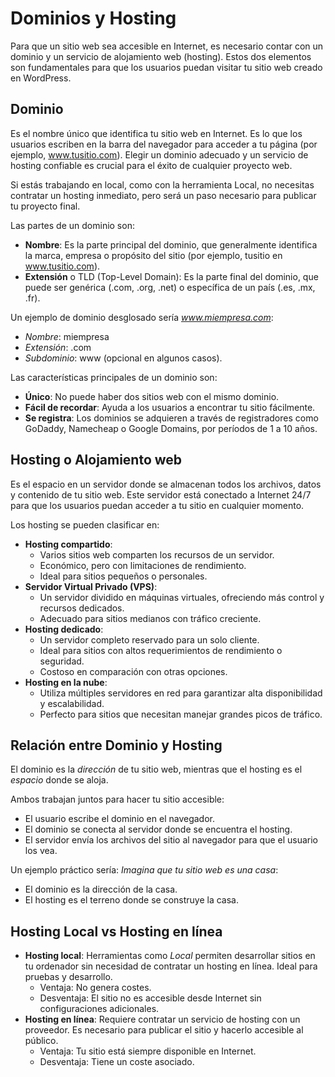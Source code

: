 # Dominios y Hosting  

Para que un sitio web sea accesible en Internet, es necesario contar con un dominio y un servicio de alojamiento web (hosting). Estos dos elementos son fundamentales para que los usuarios puedan visitar tu sitio web creado en WordPress.  

## Dominio  

Es el nombre único que identifica tu sitio web en Internet. Es lo que los usuarios escriben en la barra del navegador para acceder a tu página (por ejemplo, www.tusitio.com). Elegir un dominio adecuado y un servicio de hosting confiable es crucial para el éxito de cualquier proyecto web.  

Si estás trabajando en local, como con la herramienta Local, no necesitas contratar un hosting inmediato, pero será un paso necesario para publicar tu proyecto final.  

Las partes de un dominio son:  

- **Nombre**: Es la parte principal del dominio, que generalmente identifica la marca, empresa o propósito del sitio (por ejemplo, tusitio en www.tusitio.com).  
- **Extensión** o TLD (Top-Level Domain): Es la parte final del dominio, que puede ser genérica (.com, .org, .net) o específica de un país (.es, .mx, .fr).  

Un ejemplo de dominio desglosado sería *www.miempresa.com*:  

- *Nombre*: miempresa  
- *Extensión*: .com  
- *Subdominio*: www (opcional en algunos casos).  

Las características principales de un dominio son:  

- **Único**: No puede haber dos sitios web con el mismo dominio.  
- **Fácil de recordar**: Ayuda a los usuarios a encontrar tu sitio fácilmente.  
- **Se registra**: Los dominios se adquieren a través de registradores como GoDaddy, Namecheap o Google Domains, por períodos de 1 a 10 años.  

## Hosting o Alojamiento web  

Es el espacio en un servidor donde se almacenan todos los archivos, datos y contenido de tu sitio web. Este servidor está conectado a Internet 24/7 para que los usuarios puedan acceder a tu sitio en cualquier momento.  

Los hosting se pueden clasificar en:  

- **Hosting compartido**:  
    - Varios sitios web comparten los recursos de un servidor.  
    - Económico, pero con limitaciones de rendimiento.  
    - Ideal para sitios pequeños o personales.  
- **Servidor Virtual Privado (VPS)**:  
    - Un servidor dividido en máquinas virtuales, ofreciendo más control y recursos dedicados.  
    - Adecuado para sitios medianos con tráfico creciente.  
- **Hosting dedicado**:  
    - Un servidor completo reservado para un solo cliente.  
    - Ideal para sitios con altos requerimientos de rendimiento o seguridad.  
    - Costoso en comparación con otras opciones.  
- **Hosting en la nube**:  
    - Utiliza múltiples servidores en red para garantizar alta disponibilidad y escalabilidad.  
    - Perfecto para sitios que necesitan manejar grandes picos de tráfico.  

## Relación entre Dominio y Hosting  

El dominio es la *dirección* de tu sitio web, mientras que el hosting es el *espacio* donde se aloja.  

Ambos trabajan juntos para hacer tu sitio accesible:  

- El usuario escribe el dominio en el navegador.  
- El dominio se conecta al servidor donde se encuentra el hosting.  
- El servidor envía los archivos del sitio al navegador para que el usuario los vea.  

Un ejemplo práctico sería: *Imagina que tu sitio web es una casa*:  

- El dominio es la dirección de la casa.  
- El hosting es el terreno donde se construye la casa.  

## Hosting Local vs Hosting en línea  

- **Hosting local**: Herramientas como *Local* permiten desarrollar sitios en tu ordenador sin necesidad de contratar un hosting en línea. Ideal para pruebas y desarrollo.  
    - Ventaja: No genera costes.  
    - Desventaja: El sitio no es accesible desde Internet sin configuraciones adicionales.  
- **Hosting en línea**: Requiere contratar un servicio de hosting con un proveedor. Es necesario para publicar el sitio y hacerlo accesible al público.  
    - Ventaja: Tu sitio está siempre disponible en Internet.  
    - Desventaja: Tiene un coste asociado.
